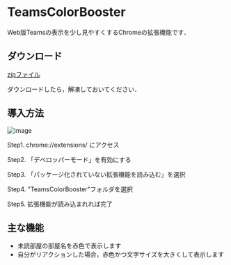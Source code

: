 # TeamsColorBooster
Web版Teamsの表示を少し見やすくするChromeの拡張機能です．

## ダウンロード
[zipファイル](https://github.com/salieri256/TeamsColorBooster/blob/main/TeamsColorBooster.zip?raw=true)

ダウンロードしたら，解凍しておいてください．

## 導入方法
![image](https://user-images.githubusercontent.com/56764525/105284958-cd564e80-5bf6-11eb-832f-4e0044d06143.png)

Step1. chrome://extensions/ にアクセス

Step2. 「デベロッパーモード」を有効にする

Step3. 「パッケージ化されていない拡張機能を読み込む」を選択

Step4. "TeamsColorBooster"フォルダを選択

Step5. 拡張機能が読み込まれれば完了

## 主な機能
- 未読部屋の部屋名を赤色で表示します
- 自分がリアクションした場合，赤色かつ文字サイズを大きくして表示します